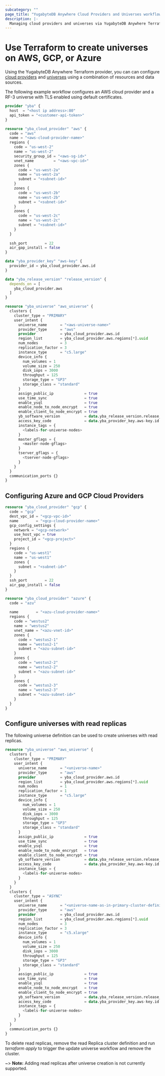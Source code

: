 ```yaml
---
subcategory: ""
page_title: "YugabyteDB Anywhere Cloud Providers and Universes workflow in Terraform"
description: |-
  Managing cloud providers and universes via YugabyteDB Anywhere Terraform provider
---
```


# Use Terraform to create universes on AWS, GCP, or Azure

Using the YugabyteDB Anywhere Terraform provider, you can can configure [cloud providers](https://docs.yugabyte.com/preview/yugabyte-platform/configure-yugabyte-platform/set-up-cloud-provider/aws/) and [universes](https://docs.yugabyte.com/preview/yugabyte-platform/create-deployments/) using a combination of resources and data sources.

The following example workflow configures an AWS cloud provider and a RF-3 universe with TLS enabled using default certificates.

```terraform
provider "yba" {
  host  = "<host ip address>:80"
  api_token = "<customer-api-token>"
}

resource "yba_cloud_provider" "aws" {
  code = "aws"
  name = "<aws-cloud-provider-name>"
  regions {
    code = "us-west-2"
    name = "us-west-2"
    security_group_id = "<aws-sg-id>"
    vnet_name         = "<aws-vpc-id>"
    zones {
      code = "us-west-2a"
      name = "us-west-2a"
      subnet = "<subnet-id>"
    }
    zones {
      code = "us-west-2b"
      name = "us-west-2b"
      subnet = "<subnet-id>"
    }
    zones {
      code = "us-west-2c"
      name = "us-west-2c"
      subnet = "<subnet-id>"
    }
  }
  
  ssh_port        = 22
  air_gap_install = false
}

data "yba_provider_key" "aws-key" {
  provider_id = yba_cloud_provider.aws.id
}

data "yba_release_version" "release_version" {
  depends_on = [
    yba_cloud_provider.aws
  ]
}

resource "yba_universe" "aws_universe" {
  clusters {
    cluster_type = "PRIMARY"
    user_intent {
      universe_name      = "<aws-universe-name>"
      provider_type      = "aws"
      provider           = yba_cloud_provider.aws.id
      region_list        = yba_cloud_provider.aws.regions[*].uuid
      num_nodes          = 3
      replication_factor = 3
      instance_type      = "c5.large"
      device_info {
        num_volumes = 1
        volume_size = 250
        disk_iops = 3000
        throughput = 125
        storage_type = "GP3"
        storage_class = "standard"
      }
      assign_public_ip              = true
      use_time_sync                 = true
      enable_ysql                   = true
      enable_node_to_node_encrypt   = true
      enable_client_to_node_encrypt = true
      yb_software_version           = data.yba_release_version.release_version.id
      access_key_code               = data.yba_provider_key.aws-key.id
      instance_tags = {
        <labels-for-universe-nodes>
      }
      master_gflags = {
        <master-node-gflags>
      }
      tserver_gflags = {
        <tserver-node-gflags>
      }
    }
  }
  communication_ports {}
}
```

## Configuring Azure and GCP Cloud Providers

```terraform
resource "yba_cloud_provider" "gcp" {
  code = "gcp"
  dest_vpc_id = "<gcp-vpc-id>"
  name        = "<gcp-cloud-provider-name>"
  gcp_config_settings {
    network = "<gcp-network>"
    use_host_vpc = true
    project_id = "<gcp-project>"
  }
  regions {
    code = "us-west1"
    name = "us-west1"
    zones { 
      subnet = "<subnet-id>" 
    }
  }
  ssh_port        = 22
  air_gap_install = false
}

resource "yba_cloud_provider" "azure" {
  code = "azu"
  
  name        = "<azu-cloud-provider-name>"
  regions {
    code = "westus2"
    name = "westus2"
    vnet_name = "<azu-vnet-id>"
    zones {
      code = "westus2-1"
      name = "westus2-1"
      subnet = "<azu-subnet-id>"
    }
    zones {
      code = "westus2-2"
      name = "westus2-2"
      subnet = "<azu-subnet-id>"
    }
    zones {
      code = "westus2-3"
      name = "westus2-3"
      subnet = "<azu-subnet-id>"
    }
  }
}
```

## Configure universes with read replicas

The following universe definition can be used to create universes with read replicas.

```terraform
resource "yba_universe" "aws_universe" {
  clusters {
    cluster_type = "PRIMARY"
    user_intent {
      universe_name      = "<universe-name>"
      provider_type      = "aws"
      provider           = yba_cloud_provider.aws.id
      region_list        = yba_cloud_provider.aws.regions[*].uuid
      num_nodes          = 1
      replication_factor = 1
      instance_type      = "c5.large"
      device_info {
        num_volumes = 1
        volume_size = 250
        disk_iops = 3000
        throughput = 125
        storage_type = "GP3"
        storage_class = "standard"
      }
      assign_public_ip              = true
      use_time_sync                 = true
      enable_ysql                   = true
      enable_node_to_node_encrypt   = true
      enable_client_to_node_encrypt = true
      yb_software_version           = data.yba_release_version.release_version.id
      access_key_code               = data.yba_provider_key.aws-key.id
      instance_tags = {
        <labels-for-universe-nodes>
      }
    }
  }
  clusters {
    cluster_type = "ASYNC"
    user_intent {
      universe_name      = "<universe-name-as-in-primary-cluster-definition>"
      provider_type      = "aws"
      provider           = yba_cloud_provider.aws.id
      region_list        = yba_cloud_provider.aws.regions[*].uuid
      num_nodes          = 3
      replication_factor = 3
      instance_type      = "c5.xlarge"
      device_info {
        num_volumes = 1
        volume_size = 250
        disk_iops = 3000
        throughput = 125
        storage_type = "GP3"
        storage_class = "standard"
      }
      assign_public_ip              = true
      use_time_sync                 = true
      enable_ysql                   = true
      enable_node_to_node_encrypt   = true
      enable_client_to_node_encrypt = true
      yb_software_version           = data.yba_release_version.release_version.id
      access_key_code               = data.yba_provider_key.aws-key.id
      instance_tags = {
        <labels-for-universe-nodes>
      }
    }
  }
  communication_ports {}
}
```

To delete read replicas, remove the read Replica cluster definition and run *terraform apply* to trigger the update universe workflow and remove the cluster.

~> **Note:** Adding read replicas after universe creation is not currently supported.
